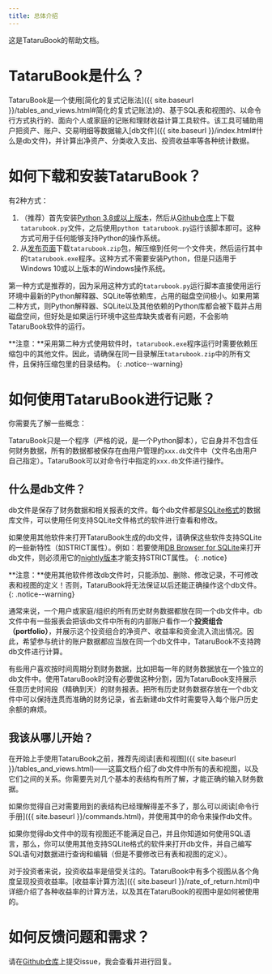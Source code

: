 ```yaml
---
title: 总体介绍
---
```

这是TataruBook的帮助文档。

# TataruBook是什么？

TataruBook是一个使用[简化的复式记账法]({{ site.baseurl }}/tables_and_views.html#简化的复式记账法)的、基于SQL表和视图的、以命令行方式执行的、面向个人或家庭的记账和理财收益计算工具软件。该工具可辅助用户把资产、账户、交易明细等数据输入[db文件]({{ site.baseurl }}/index.html#什么是db文件)，并计算出净资产、分类收入支出、投资收益率等各种统计数据。

# 如何下载和安装TataruBook？

有2种方式：

1. （推荐）首先安装[Python 3.8或以上版本](https://www.python.org/downloads/)，然后从[Github仓库](https://github.com/Goalsum/TataruBook)上下载`tatarubook.py`文件，之后使用`python tatarubook.py`运行该脚本即可。这种方式可用于任何能够支持Python的操作系统。
1. 从[发布页面](https://github.com/Goalsum/TataruBook/releases)下载`tatarubook.zip`包，解压缩到任何一个文件夹，然后运行其中的`tatarubook.exe`程序。这种方式不需要安装Python，但是只适用于Windows 10或以上版本的Windows操作系统。

第一种方式是推荐的，因为采用这种方式的`tatarubook.py`运行脚本直接使用运行环境中最新的Python解释器、SQLite等依赖库，占用的磁盘空间极小。如果用第二种方式，则Python解释器、SQLite以及其他依赖的Python库都会被下载并占用磁盘空间，但好处是如果运行环境中这些库缺失或者有问题，不会影响TataruBook软件的运行。

**注意：**采用第二种方式使用软件时，`tatarubook.exe`程序运行时需要依赖压缩包中的其他文件。因此，请确保在同一目录解压`tatarubook.zip`中的所有文件，且保持压缩包里的目录结构。
{: .notice--warning}

# 如何使用TataruBook进行记账？

你需要先了解一些概念：

TataruBook只是一个程序（严格的说，是一个Python脚本），它自身并不包含任何财务数据，所有的数据都被保存在由用户管理的`xxx.db`文件中（文件名由用户自己指定）。TataruBook可以对命令行中指定的`xxx.db`文件进行操作。

## 什么是db文件？

db文件是保存了财务数据和相关报表的文件。每个db文件都是[SQLite格式](https://sqlite.com/)的数据库文件，可以使用任何支持SQLite文件格式的软件进行查看和修改。

如果使用其他软件来打开TataruBook生成的db文件，请确保这些软件支持SQLite的一些新特性（如STRICT属性）。例如：若要使用[DB Browser for SQLite](https://sqlitebrowser.org/)来打开db文件，则必须用它的[nightly版本](https://nightlies.sqlitebrowser.org/latest/)才能支持STRICT属性。
{: .notice}

**注意：**使用其他软件修改db文件时，只能添加、删除、修改记录，不可修改表和视图的定义！否则，TataruBook将无法保证以后还能正确操作这个db文件。
{: .notice--warning}

通常来说，一个用户或家庭/组织的所有历史财务数据都放在同一个db文件中。db文件中有一些报表会把该db文件中所有的内部账户看作一个**投资组合（portfolio）**，并展示这个投资组合的净资产、收益率和资金流入流出情况。因此，希望参与统计的账户数据都应当放在同一个db文件中，TataruBook不支持跨db文件进行计算。

有些用户喜欢按时间周期分割财务数据，比如把每一年的财务数据放在一个独立的db文件中。使用TataruBook时没有必要做这种分割，因为TataruBook支持展示任意历史时间段（精确到天）的财务报表。把所有历史财务数据存放在一个db文件中可以保持连贯而准确的财务记录，省去新建db文件时需要导入每个账户历史余额的麻烦。

## 我该从哪儿开始？

在开始上手使用TataruBook之前，推荐先阅读[表和视图]({{ site.baseurl }}/tables_and_views.html)——这篇文档介绍了db文件中所有的表和视图，以及它们之间的关系。你需要先对几个基本的表结构有所了解，才能正确的输入财务数据。

如果你觉得自己对需要用到的表结构已经理解得差不多了，那么可以阅读[命令行手册]({{ site.baseurl }}/commands.html)，并使用其中的命令来操作db文件。

如果你觉得db文件中的现有视图还不能满足自己，并且你知道如何使用SQL语言，那么，你可以使用其他支持SQLite格式的软件来打开db文件，并自己编写SQL语句对数据进行查询和编辑（但是不要修改已有表和视图的定义）。

对于投资者来说，投资收益率是倍受关注的。TataruBook中有多个视图从各个角度呈现投资收益率。[收益率计算方法]({{ site.baseurl }}/rate_of_return.html)中详细介绍了各种收益率的计算方法，以及其在TataruBook的视图中是如何被使用的。

# 如何反馈问题和需求？

请在[Github仓库](https://github.com/Goalsum/TataruBook)上提交issue，我会查看并进行回复。
